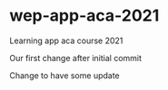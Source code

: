 # wep-app-aca-2021
Learning app aca course 2021

Our first change after initial commit

Change to have some update
